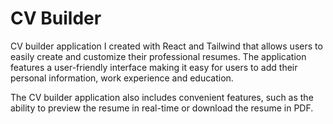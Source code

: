 # CV Builder
CV builder application I created with React and Tailwind that allows users to easily create and customize their professional resumes. The application features a user-friendly interface making it easy for users to add their personal information, work experience and education.

The CV builder application also includes convenient features, such as the ability to preview the resume in real-time or download the resume in PDF.